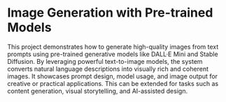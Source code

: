 #  Image Generation with Pre-trained Models

This project demonstrates how to generate high-quality images from text prompts using pre-trained generative models like DALL·E Mini and Stable Diffusion. By leveraging powerful text-to-image models, the system converts natural language descriptions into visually rich and coherent images. It showcases prompt design, model usage, and image output for creative or practical applications. This can be extended for tasks such as content generation, visual storytelling, and AI-assisted design.
